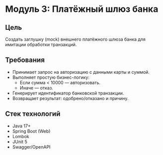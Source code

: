 # Модуль 3: Платёжный шлюз банка

## Цель
Создать заглушку (mock) внешнего платёжного шлюза банка для имитации обработки транзакций.

## Требования
- Принимает запрос на авторизацию с данными карты и суммой.
- Выполняет простую бизнес-логику:
    - Если сумма < 10000 — авторизовать.
    - Иначе — отказ.
- Генерирует идентификатор банковской транзакции.
- Возвращает результат: одобрено/отказано и причину.

## Стек технологий
- Java 17+
- Spring Boot (Web)
- Lombok
- JUnit 5
- Swagger/OpenAPI
